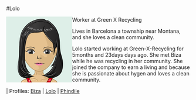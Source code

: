 #Lolo 

<img align="left" padding=10px src="./public/images/PersonaLolo.png">

Worker at Green X Recycling

Lives in Barcelona a township near Montana, and she loves a clean community.

Lolo started working at Green-X-Recycling for 5months and 23days days ago.
She met Biza while he was recycling in her community.
She joined the company to earn a living and because she is passionate about hygen and loves a clean community.


| Profiles:  [Biza](/Persona_Biza.md) | [Lolo](/Persona_Lolo.md) | [Phindile](/Persona_Phindile.md)
